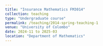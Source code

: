 ```yaml
---
title: "Insurance Mathematics FM3014"
collection: teaching
type: "Undergraduate course"
permalink: /teaching/2014-spring-teaching-1
venue: "University of Colombo"
date: 2024-11 to 2025-03
location: "Department of Mathematics"
---
```

